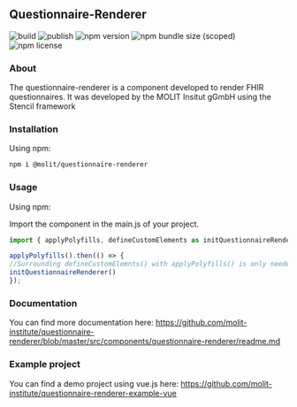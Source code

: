 ## Questionnaire-Renderer

![build](https://github.com/molit-institute/questionnaire-renderer/workflows/Build/badge.svg)
![publish](https://github.com/molit-institute/questionnaire-renderer/workflows/Publish/badge.svg)
![npm version](https://img.shields.io/npm/v/@molit/questionnaire-renderer.svg)
![npm bundle size (scoped)](https://img.shields.io/bundlephobia/min/@molit/questionnaire-renderer)
![npm license](https://img.shields.io/npm/l/@molit/questionnaire-renderer.svg)

### About

The questionnaire-renderer is a component developed to render FHIR questionnaires. It was developed by the MOLIT Insitut gGmbH using the Stencil framework

### Installation

Using npm:

```bash
npm i @molit/questionnaire-renderer
```

### Usage

Using npm:

Import the component in the main.js of your project.

```js
import { applyPolyfills, defineCustomElements as initQuestionnaireRenderer } from "@molit/questionnaire-renderer/loader";

applyPolyfills().then(() => {
//Surrounding defineCustomElemnts() with applyPolyfills() is only needed if older browsers are targeted
initQuestionnaireRenderer()
});
```

### Documentation

You can find more documentation here: https://github.com/molit-institute/questionnaire-renderer/blob/master/src/components/questionnaire-renderer/readme.md

### Example project

You can find a demo project using vue.js here: https://github.com/molit-institute/questionnaire-renderer-example-vue